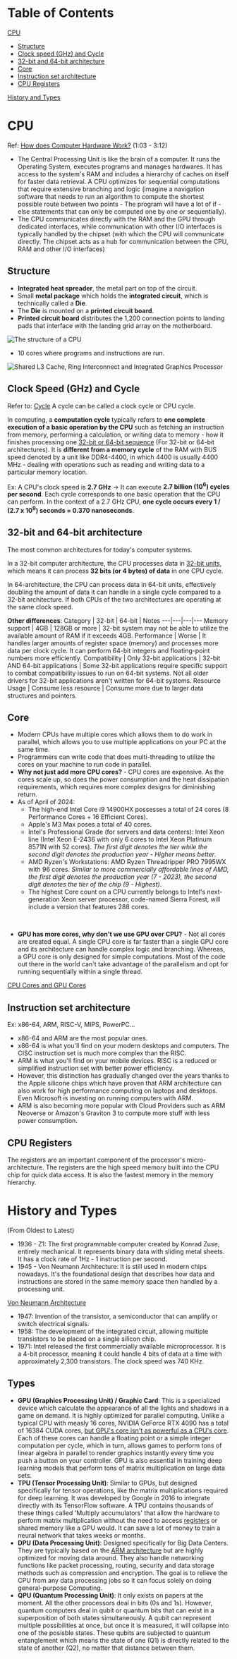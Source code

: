 # Table of Contents
[CPU](#CPU)
  - [Structure](#structure)
  - [Clock speed (GHz) and Cycle](#clock-speed-ghz-and-cycle)
  - [32-bit and 64-bit architecture](#32-bit-and-64-bit-architecture)
  - [Core](#core)
  - [Instruction set architecture](#instruction-set-architecture)
  - [CPU Registers](#cpu-registers)

[History and Types](#history-and-types)

# CPU
Ref: [How does Computer Hardware Work?](https://www.youtube.com/watch?v=d86ws7mQYIg) (1:03 - 3:12)
- The Central Processing Unit is like the brain of a computer. It runs the Operating System, executes programs and manages hardwares. It has access to the system's RAM and includes a hierarchy of caches on itself for faster data retrieval. A CPU optimizes for sequential computations that require extensive branching and logic (imagine a navigation software that needs to run an algorithm to compute the shortest possible route between two points - The program will have a lot of if - else statements that can only be computed one by one or sequentially). 
- The CPU communicates directly with the RAM and the GPU through dedicated interfaces, while communication with other I/O interfaces is typically handled by the chipset (with which the CPU will communicate directly. The chipset acts as a hub for communication between the CPU, RAM and other I/O interfaces)

## Structure
- **Integrated heat spreader**, the metal part on top of the circuit.
- Small **metal package** which holds the **integrated circuit**, which is technically called a **Die**.
- The **Die** is mounted on a **printed circuit board**.
- **Printed circuit board** distributes the 1,200 connection points to landing pads that interface with the landing grid array on the motherboard.

![The structure of a CPU](Images/CPU%201%20The%20structure%20of%20a%20CPU.png)
- 10 cores where programs and instructions are run.

![Shared L3 Cache, Ring Interconnect and Integrated Graphics Processor](Images/CPU%202%20Shared%20L3%20Cache,%20Ring%20Interconnect%20and%20Integrated%20Graphics%20Processor.png)

## Clock Speed (GHz) and Cycle
Refer to: [Cycle](../Computer%20Science/General%20Knowledge.md#cycle)
A cycle can be called a clock cycle or CPU cycle. 

In computing, a **computation cycle** typically refers to **one complete execution of a basic operation by the CPU** such as fetching an instruction from memory, performing a calculation, or writing data to memory - how it finishes processing one [32-bit or 64-bit sequence](../Computer%20Science/General%20Knowledge.md#bit) (For 32-bit or 64-bit architectures). It is **different from a memory cycle** of the RAM with BUS speed denoted by a unit like DDR4-4400, in which 4400 is usually 4400 MHz - dealing with operations such as reading and writing data to a particular memory location.

Ex: A CPU's clock speed is **2.7 GHz** → It can execute **2.7 billion (10<sup>6</sup>) cycles per second**. Each cycle corresponds to one basic operation that the CPU can perform. In the context of a 2.7 GHz CPU, **one cycle occurs every 1 / (2.7 x 10<sup>9</sup>) seconds = 0.370 nanoseconds**.

## 32-bit and 64-bit architecture
The most common architectures for today's computer systems. 

In a 32-bit computer architecture, the CPU processes data in [32-bit units](../Computer%20Science/General%20Knowledge.md#bit), which means it can process **32 bits (or 4 bytes) of data** in one CPU cycle. 

In 64-architecture, the CPU can process data in 64-bit units, effectively doubling the amount of data it can handle in a single cycle compared to a 32-bit architecture. If both CPUs of the two architectures are operating at the same clock speed.

**Other differences**:
Category       | 32-bit | 64-bit | Notes 
---|---|---|---
Memory support | 4GB    | 128GB or more | 32-bit system may not be able to utilize the available amount of RAM if it exceeds 4GB.
Performance    | Worse  | It handles larger amounts of register space (memory) and processes more data per clock cycle. It can perform 64-bit integers and floating-point numbers more efficiently.
Compatibility  | Only 32-bit applications | 32-bit AND 64-bit applications | Some 32-bit applications require specific support to combat compatibility issues to run on 64-bit systems. Not all older drivers for 32-bit applications aren't written for 64-bit systems. 
Resource Usage | Consume less resource   | Consume more due to larger data structures and pointers. 

## Core
- Modern CPUs have multiple cores which allows them to do work in parallel, which allows you to use multiple applications on your PC at the same time.
- Programmers can write code that does multi-threading to utilize the cores on your machine to run code in parallel.
- **Why not just add more CPU cores?** - CPU cores are expensive. As the cores scale up, so does the power consumption and the heat dissipation requirements, which requires more complex designs for diminishing return.
- As of April of 2024:
  + The high-end Intel Core i9 14900HX possesses a total of 24 cores (8 Performance Cores + 16 Efficient Cores).
  + Apple's M3 Max poses a total of 40 cores.
  + Intel's Professional Grade (for servers and data centers): Intel Xeon line (Intel Xeon E-2436 with only 6 cores to Intel Xeon Platinum 8571N with 52 cores). *The first digit denotes the tier while the second digit denotes the production year - Higher means better*.
  + AMD Ryzen's Workstations: AMD Ryzen Threadripper PRO 7995WX with 96 cores. *Similar to more commercially affordable lines of AMD, the first digit denotes the production year (7 - 2023), the second digit denotes the tier of the chip (9 - Highest)*.
  + The highest Core count on a CPU currently belongs to Intel's next-generation Xeon server processor, code-named Sierra Forest, will include a version that features 288 cores.
 <br>

 - **GPU has more cores, why don't we use GPU over CPU?** - Not all cores are created equal. A single CPU core is far faster than a single GPU core and its architecture can handle complex logic and branching. Whereas, a GPU core is only designed for simple computations. Most of the code out there in the world can't take advantage of the parallelism and opt for running sequentially within a single thread. 

[CPU Cores and GPU Cores](#)

## Instruction set architecture
Ex: x86-64, ARM, RISC-V, MIPS, PowerPC...
- x86-64 and ARM are the most popular ones.
- x86-64 is what you'll find on your modern desktops and computers. The CISC instruction set is much more complex than the RISC. 
- ARM is what you'll find on your mobile devices. RISC is a reduced or simplified instruction set with better power efficiency.
- However, this distinction has gradually changed over the years thanks to the Apple silicone chips which have proven that ARM architecture can also work for high performance computing on laptops and desktops. Even Microsoft is investing on running computers with ARM.
- ARM is also becoming more popular with Cloud Providers such as ARM Neoverse or Amazon's Graviton 3 to compute more stuff with less power consumption. 

## CPU Registers
The registers are an important component of the processor's micro-architecture. The registers are the high speed memory built into the CPU chip for quick data access. It is also the fastest memory in the memory hierarchy. 

# History and Types
(From Oldest to Latest)
- 1936 - Z1: The first programmable computer created by Konrad Zuse, entirely mechanical. It represents binary data with sliding metal sheets. It has a clock rate of 1Hz - 1 instruction per second.
- 1945 - Von Neumann Architecture: It is still used in modern chips nowadays. It's the foundational design that describes how data and instructions are stored in the same memory space then handled by a processing unit. 

[Von Neumann Architecture](#)

- 1947: Invention of the transistor, a semiconductor that can amplify or switch electrical signals.
- 1958: The development of the integrated circuit, allowing multiple transistors to be placed on a single silicon chip.
- 1971: Intel released the first commercially available microprocessor. It is a 4-bit processor, meaning it could handle 4 bits of data at a time with approximately 2,300 transistors. The clock speed was 740 KHz.

## Types
- **GPU (Graphics Processing Unit) / Graphic Card**: This is a specialized device which calculate the appearance of all the lights and shadows in a game on demand. It is highly optimized for parallel computing. Unlike a typical CPU with measly 16 cores, NVIDIA GeForce RTX 4090 has a total of 16384 CUDA cores, [but GPU's core isn't as powerful as a CPU's core](#core). Each of these cores can handle a floating point or a simple integer computation per cycle, which in turn, allows games to perform tons of linear algebra in parallel to render graphics instantly every time you push a button on your controller. GPU is also essential in training deep learning models that perform tons of matrix multiplication on large data sets.
- **TPU (Tensor Processing Unit)**: Similar to GPUs, but designed specifically for tensor operations, like the matrix multiplications required for deep learning. It was developed by Google in 2016 to integrate directly with its TensorFlow software. A TPU contains thousands of these things called 'Multiply accumulators' that allow the hardware to perform matrix multiplication without the need to access [registers](#cpu-registers) or shared memory like a GPU would. It can save a lot of money to train a neural network that takes weeks or months. 
- **DPU (Data Processing Unit)**: Designed specifically for Big Data Centers. They are typically based on the [ARM architecture](#instruction-set-architecture) but are highly optimized for moving data around. They also handle networking functions like packet processing, routing, security and data storage methods such as compression and encryption. The goal is to relieve the CPU from any data processing jobs so it can focus solely on doing general-purpose Computing.
- **QPU (Quantum Processing Unit)**: It only exists on papers at the moment. All the other processors deal in bits (0s and 1s). However, quantum computers deal in qubit or quantum bits that can exist in a superposition of both states simultaneously. A qubit can represent multiple possibilities at once, but once it is measured, it will collapse into one of the posisble states. These qubits are subjected to quantum entanglement which means the state of one (Q1) is directly related to the state of another (Q2), no matter that distance between them. 
